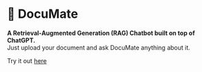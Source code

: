 # 📂 DocuMate
 **A Retrieval-Augmented Generation (RAG) Chatbot built on top of ChatGPT.**  
 Just upload your document and ask DocuMate anything about it.

 Try it out [here](https://docu-mate.streamlit.app/)
